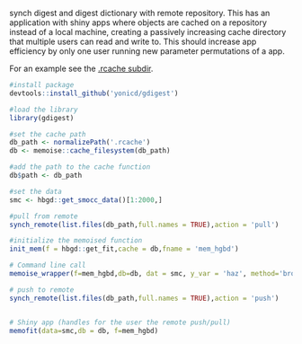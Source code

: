 synch digest and digest dictionary with remote repository. This has an application with shiny apps where objects are cached on a repository instead of a local machine, creating a passively increasing cache directory that multiple users can read and write to. This should increase app efficiency by only one user running new parameter permutations of a app.

For an example see the [.rcache subdir](https://github.com/yonicd/gdigest/tree/master/.rcache).

```r
#install package
devtools::install_github('yonicd/gdigest')

#load the library
library(gdigest)

#set the cache path
db_path <- normalizePath('.rcache')
db <- memoise::cache_filesystem(db_path)

#add the path to the cache function
db$path <- db_path

#set the data
smc <- hbgd::get_smocc_data()[1:2000,]

#pull from remote
synch_remote(list.files(db_path,full.names = TRUE),action = 'pull')

#initialize the memoised function
init_mem(f = hbgd::get_fit,cache = db,fname = 'mem_hgbd')

# Command line call
memoise_wrapper(f=mem_hgbd,db=db, dat = smc, y_var = 'haz', method='brokenstick')

# push to remote
synch_remote(list.files(db_path,full.names = TRUE),action = 'push')


# Shiny app (handles for the user the remote push/pull)
memofit(data=smc,db = db, f=mem_hgbd)
```